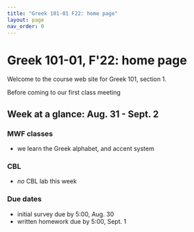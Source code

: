 ```yaml
---
title: "Greek 101-01 F22: home page"
layout: page
nav_order: 0
---
```




# Greek 101-01, F'22: home page

Welcome to the course web site for Greek 101, section 1.

Before coming to our first class meeting 



## Week at a glance: Aug. 31 - Sept. 2

### MWF classes

- we learn the Greek alphabet, and accent system


### CBL

- *no* CBL lab this week

### Due dates

- initial survey due by 5:00, Aug. 30
- written homework due by 5:00, Sept. 1
